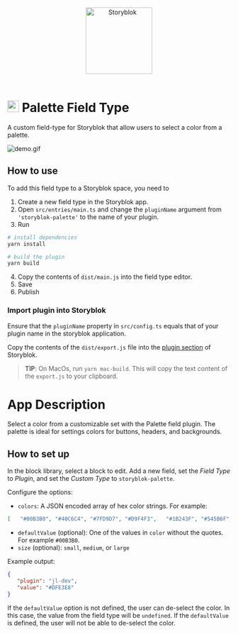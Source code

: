 <p style="text-align: center">
  <a href="https://www.storyblok.com/" rel="noopener">
 <img width=150px src="https://a.storyblok.com/f/51376/3856x824/fea44d52a9/colored-full.png" alt="Storyblok" style="display:inline-block;margin:20px;"></a>
</p>

<h1>
<img src="assets/icon.svg" height="26px">
Palette Field Type
</h1>

A custom field-type for Storyblok that allow users to select a color from a palette.

![demo.gif](docs/demo.gif)

## How to use

To add this field type to a Storyblok space, you need to

1. Create a new field type in the Storyblok app.
2. Open `src/entries/main.ts` and change the `pluginName` argument from `'storyblok-palette'` to the name of your
   plugin.
3. Run

```bash
# install dependencies
yarn install

# build the plugin
yarn build
```

4. Copy the contents of `dist/main.js` into the field type editor.
5. Save
6. Publish

### Import plugin into Storyblok

Ensure that the `pluginName` property in `src/config.ts` equals that of your plugin name in the storyblok application.

Copy the contents of the `dist/export.js` file into the [plugin section](https://app.storyblok.com/#!/me/plugins) of
Storyblok.

> **TIP**: On MacOs, run `yarn mac-build`. This will copy the text content of the `export.js` to your clipboard.

# App Description

Select a color from a customizable set with the Palette field plugin. The palette is ideal for settings colors for
buttons, headers, and backgrounds.

## How to set up

In the block library, select a block to edit. Add a new field, set the _Field Type_ to _Plugin_, and set the _Custom
Type_ to `storyblok-palette`.

Configure the options:

* `colors`: A JSON encoded array of hex color strings. For example:

~~~json
[   "#00B3B0", "#40C6C4", "#7FD9D7", "#D9F4F3",   "#1B243F", "#545B6F", "#8D919F", "#C6C8CF",   "#B1B5BE", "#DFE3E8", "#E7EAEE", "#EFF1F3",   "#2DB47D", "#62C79E", "#96D9BE", "#CAECDE",   "#395ECE", "#6B87DB", "#9CAEE6", "#CDD7F3",   "#FBCE41", "#FCDB71", "#FDE6A0", "#FEF3CF",   "#FFAC00", "#FFC140", "#FFD57F", "#FFEABF",   "#FF6159", "#FF8983", "#FFB0AC", "#FFD7D5"]
~~~

* `defaultValue` (optional): One of the values in `color` without the quotes. For example `#00B3B0`.
* `size` (optional): `small`, `medium`, or `large`

Example output:

~~~json
{
   "plugin": "jl-dev", 
   "value": "#DFE3E8"
}
~~~

If the `defaultValue` option is not defined, the user can de-select the color. In this case, the value from the field
type will be `undefined`. If the `defaultValue` is defined, the user will not be able to de-select the color.

